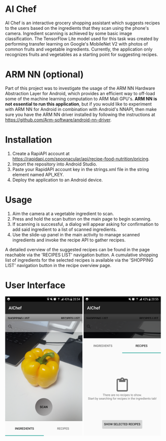 # AI Chef

AI Chef is an interactive grocery shopping assistant which suggests recipes to the users based on the ingredients that they scan using the phone's camera. Ingredient scanning is achieved by some basic image classification. The TensorFlow Lite model used for this task was created by performing transfer learning on Google's MobileNet V2 with photos of common fruits and vegetable ingredients. Currently, the application only recognizes fruits and vegetables as a starting point for suggesting recipes.    

# ARM NN (optional)

Part of this project was to investigate the usage of the ARM NN Hardware Abstraction Layer for Android, which provides an efficient way to off-load some of the machine learning computation to ARM Mali GPU's. **ARM NN is not essential to run this application**, but if you would like to experiment with ARM NN for Android in combination with Android's NNAPI, then make sure you have the ARM NN driver installed by following the instructions at https://github.com/Arm-software/android-nn-driver.   

# Installation 

1. Create a RapiAPI account at https://rapidapi.com/spoonacular/api/recipe-food-nutrition/pricing. 
2. Import the repository into Android Studio. 
3. Paste your RapidAPI account key in the strings.xml file in the string element named API_KEY.  
4. Deploy the application to an Android device.

# Usage 

1. Aim the camera at a vegetable ingredient to scan. 
2. Press and hold the scan button on the main page to begin scanning. 
3. If scanning is successful, a dialog will appear asking for confirmation to add said ingredient to a list of scanned ingredients. 
4. Use the slide-up panel in the main activity to manage scanned ingredients and invoke the recipe API to gather recipes. 

A detailed overview of the suggested recipes can be found in the page reachable via the 'RECIPES LIST' navigation button. A cumulative shopping list of ingredients for the selected recipes is available via the 'SHOPPING LIST' navigation button in the recipe overview page. 

# User Interface
<img src="/Screenshots/Scanner.png" width="250" height="450"/> <img src="/Screenshots/SlideUpPanel.png" width="250" height="450"/>

